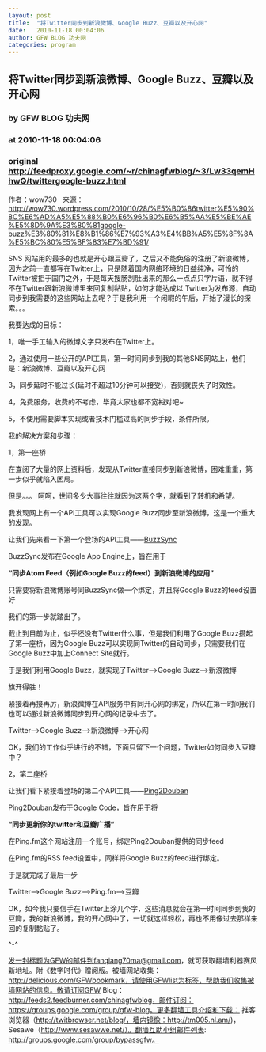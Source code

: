 ```yaml
---
layout: post
title:  "将Twitter同步到新浪微博、Google Buzz、豆瓣以及开心网"
date:   2010-11-18 00:04:06
author: GFW BLOG 功夫网
categories: program
---
```


## 将Twitter同步到新浪微博、Google Buzz、豆瓣以及开心网
### by GFW BLOG 功夫网
### at 2010-11-18 00:04:06
### original <http://feedproxy.google.com/~r/chinagfwblog/~3/Lw33qemHhwQ/twittergoogle-buzz.html>

作者：wow730   来源：<a href="http://wow730.wordpress.com/2010/10/28/%E5%B0%86twitter%E5%90%8C%E6%AD%A5%E5%88%B0%E6%96%B0%E6%B5%AA%E5%BE%AE%E5%8D%9A%E3%80%81google-buzz%E3%80%81%E8%B1%86%E7%93%A3%E4%BB%A5%E5%8F%8A%E5%BC%80%E5%BF%83%E7%BD%91/">http://wow730.wordpress.com/2010/10/28/%E5%B0%86twitter%E5%90%8C%E6%AD%A5%E5%88%B0%E6%96%B0%E6%B5%AA%E5%BE%AE%E5%8D%9A%E3%80%81google-buzz%E3%80%81%E8%B1%86%E7%93%A3%E4%BB%A5%E5%8F%8A%E5%BC%80%E5%BF%83%E7%BD%91/</a>  					<div> 						<p>SNS 网站用的最多的也就是开心跟豆瓣了，之后又不能免俗的注册了新浪微博，因为之前一直都写在Twitter上，只是随着国内网络环境的日益纯净，可怜的 Twitter被拒于国门之外，于是每天搜肠刮肚出来的那么一点点只字片语，就不得不在Twitter跟新浪微博里来回复制黏贴，如何才能达成以 Twitter为发布源，自动同步到我需要的这些网站上去呢？于是我利用一个闲暇的午后，开始了漫长的探索。。。</p> <p>我要达成的目标：</p> <p>1，唯一手工输入的微博文字只发布在Twitter上。</p> <p>2，通过使用一些公开的API工具，第一时间同步到我的其他SNS网站上，他们是：新浪微博、豆瓣以及开心网</p> <p>3，同步延时不能过长(延时不超过10分钟可以接受)，否则就丧失了时效性。</p> <p>4，免费服务，收费的不考虑，毕竟大家也都不宽裕对吧~</p> <p>5，不使用需要脚本实现或者技术门槛过高的同步手段，条件所限。</p> <p>我的解决方案和步骤：</p> <p>1，第一座桥</p> <p>在查阅了大量的网上资料后，发现从Twitter直接同步到新浪微博，困难重重，第一步似乎就陷入困局。</p> <p>但是。。。 呵呵，世间多少大事往往就因为这两个字，就看到了转机和希望。</p> <p>我发现网上有一个API工具可以实现Google Buzz同步至新浪微博，这是一个重大的发现。</p> <p>让我们先来看一下第一个登场的API工具——<a href="http://buzzsync.appspot.com/">BuzzSync</a></p> <p>BuzzSync发布在Google App Engine上，旨在用于</p> <p><strong>“同步Atom Feed（例如Google Buzz的feed）到新浪微博的应用”</strong></p> <p>只需要将新浪微博账号同BuzzSync做一个绑定，并且将Google Buzz的feed设置好</p> <p>我们的第一步就踏出了。</p> <p>截止到目前为止，似乎还没有Twitter什么事，但是我们利用了Google Buzz搭起了第一座桥，因为Google Buzz可以实现同Twitter的自动同步，只需要我们在Google Buzz中加上Connect Site就行。</p> <p>于是我们利用Google Buzz，就实现了Twitter–&gt;Google Buzz–&gt;新浪微博</p> <p>旗开得胜！</p> <p>紧接着再接再厉，新浪微博在API服务中有同开心网的绑定，所以在第一时间我们也可以通过新浪微博同步到开心网的记录中去了。</p> <p>Twitter–&gt;Google Buzz–&gt;新浪微博–&gt;开心网</p> <p>OK，我们的工作似乎进行的不错，下面只留下一个问题，Twitter如何同步入豆瓣中？</p> <p>2，第二座桥</p> <p>让我们看下紧接着登场的第二个API工具——<a href="http://code.google.com/p/zxn0/wiki/ping2douban_tutorial_zh_CN">Ping2Douban</a></p> <p>Ping2Douban发布于Google Code，旨在用于将</p> <p><strong>“同步更新你的twitter和豆瓣广播”</strong></p> <p>在Ping.fm这个网站注册一个账号，绑定Ping2Douban提供的同步feed</p> <p>在Ping.fm的RSS feed设置中，同样将Google Buzz的feed进行绑定。</p> <p>于是就完成了最后一步</p> <p>Twitter–&gt;Google Buzz–&gt;Ping.fm–&gt;豆瓣</p> <p>OK，如今我只要信手在Twitter上涂几个字，这些消息就会在第一时间同步到我的豆瓣，我的新浪微博，我的开心网中了，一切就这样轻松，再也不用像过去那样来回的复制黏贴了。</p> <p>^-^</p> 											</div> <div>发一封标题为GFW的邮件到fanqiang70ma@gmail.com，就可获取翻墙利器赛风新地址。附《数字时代》赠阅版。被墙网站收集：http://delicious.com/GFWbookmark，请使用GFWlist为标签，帮助我们收集被墙网站的信息。敬请订阅GFW Blog：http://feeds2.feedburner.com/chinagfwblog，邮件订阅：https://groups.google.com/group/gfw-blog。更多翻墙工具介绍和下载：
推客浏览器（http://twitbrowser.net/blog/，墙内镜像：http://tm005.nl.am/)，Sesawe（http://www.sesawwe.net/）。翻墙互助小组邮件列表: http://groups.google.com/group/bypassgfw。<img width="1" height="1" src="https://blogger.googleusercontent.com/tracker/5500297126185736776-8630008185417514148?l=www.chinagfw.org" alt=""></div><img src="http://feeds.feedburner.com/~r/chinagfwblog/~4/Lw33qemHhwQ" height="1" width="1">